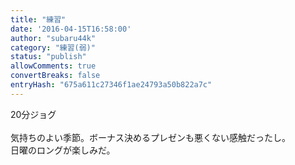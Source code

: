 ```yaml
---
title: "練習"
date: '2016-04-15T16:58:00'
author: "subaru44k"
category: "練習(弱)"
status: "publish"
allowComments: true
convertBreaks: false
entryHash: "675a611c27346f1ae24793a50b822a7c"
---
```

20分ジョグ<br>
<br>
気持ちのよい季節。ボーナス決めるプレゼンも悪くない感触だったし。<br>
日曜のロングが楽しみだ。
